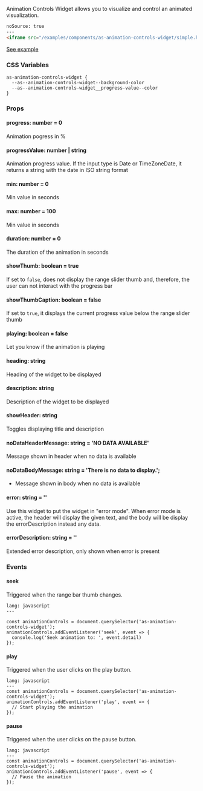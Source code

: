 Animation Controls Widget allows you to visualize and control an animated visualization.

```html
noSource: true
---
<iframe src="/examples/components/as-animation-controls-widget/simple.html" style="width: 100%; height: 300px;">
```

[See example](/developers/airship/examples/#example-animation-controls-widget)

### CSS Variables

```
as-animation-controls-widget {
  --as--animation-controls-widget--background-color
  --as--animation-controls-widget__progress-value--color
}
```

### Props

#### **progress**: number = 0

Animation pogress in %

#### **progressValue**: number | string

Animation progress value. If the input type is Date or TimeZoneDate, it returns a string with the date in ISO string format

#### **min**: number = 0

Min value in seconds

#### **max**: number = 100

Min value in seconds

#### **duration**: number = 0

The duration of the animation in seconds

#### **showThumb**: boolean = true

If set to `false`, does not display the range slider thumb and, therefore, the user can not interact with the progress bar

#### **showThumbCaption**: boolean = false

If set to `true`, it displays the current progress value below the range slider thumb

#### **playing**: boolean = false

Let you know if the animation is playing

#### **heading**: string

Heading of the widget to be displayed

#### **description**: string

Description of the widget to be displayed

#### **showHeader**: string

Toggles displaying title and description

#### **noDataHeaderMessage**: string = 'NO DATA AVAILABLE'

Message shown in header when no data is available

#### **noDataBodyMessage**: string = 'There is no data to display.';

* Message shown in body when no data is available

#### **error**: string = ''

Use this widget to put the widget in "error mode". When error mode is active, the header will display the given text, and the body will be display the errorDescription instead any data.

#### errorDescription: string = ''

Extended error description, only shown when error is present

### Events

#### **seek**

Triggered when the range bar thumb changes.

```code
lang: javascript
---

const animationControls = document.querySelector('as-animation-controls-widget');
animationControls.addEventListener('seek', event => {
  console.log('Seek animation to: ', event.detail)
});
```

#### **play**

Triggered when the user clicks on the play button.

```code
lang: javascript
---
const animationControls = document.querySelector('as-animation-controls-widget');
animationControls.addEventListener('play', event => {
  // Start playing the animation
});
```

#### **pause**

Triggered when the user clicks on the pause button.

```code
lang: javascript
---
const animationControls = document.querySelector('as-animation-controls-widget');
animationControls.addEventListener('pause', event => {
  // Pause the animation
});
```